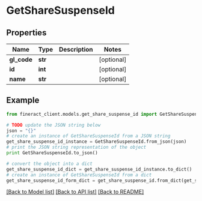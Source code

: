 # GetShareSuspenseId


## Properties

Name | Type | Description | Notes
------------ | ------------- | ------------- | -------------
**gl_code** | **str** |  | [optional] 
**id** | **int** |  | [optional] 
**name** | **str** |  | [optional] 

## Example

```python
from fineract_client.models.get_share_suspense_id import GetShareSuspenseId

# TODO update the JSON string below
json = "{}"
# create an instance of GetShareSuspenseId from a JSON string
get_share_suspense_id_instance = GetShareSuspenseId.from_json(json)
# print the JSON string representation of the object
print GetShareSuspenseId.to_json()

# convert the object into a dict
get_share_suspense_id_dict = get_share_suspense_id_instance.to_dict()
# create an instance of GetShareSuspenseId from a dict
get_share_suspense_id_form_dict = get_share_suspense_id.from_dict(get_share_suspense_id_dict)
```
[[Back to Model list]](../README.md#documentation-for-models) [[Back to API list]](../README.md#documentation-for-api-endpoints) [[Back to README]](../README.md)


